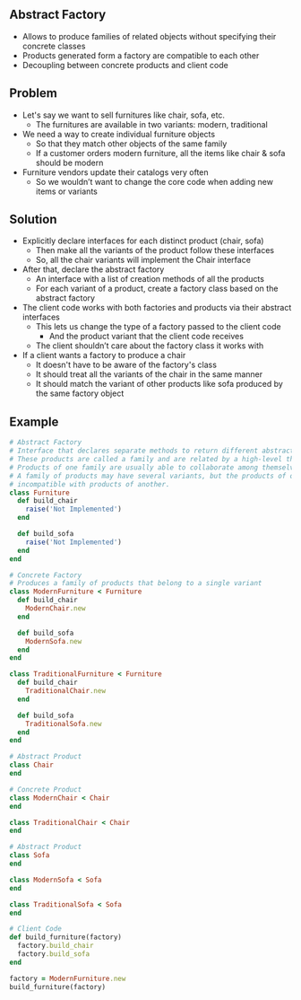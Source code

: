 ## Abstract Factory
- Allows to produce families of related objects without specifying their concrete classes
- Products generated form a factory are compatible to each other
- Decoupling between concrete products and client code

## Problem
- Let's say we want to sell furnitures like chair, sofa, etc.
  - The furnitures are available in two variants: modern, traditional
- We need a way to create individual furniture objects
  - So that they match other objects of the same family
  - If a customer orders modern furniture, all the items like chair & sofa should be modern
- Furniture vendors update their catalogs very often
  - So we wouldn’t want to change the core code when adding new items or variants

## Solution
- Explicitly declare interfaces for each distinct product (chair, sofa)
  - Then make all the variants of the product follow these interfaces
  - So, all the chair variants will implement the Chair interface
- After that, declare the abstract factory
  - An interface with a list of creation methods of all the products
  - For each variant of a product, create a factory class based on the abstract factory
- The client code works with both factories and products via their abstract interfaces
  - This lets us change the type of a factory passed to the client code
    - And the product variant that the client code receives
  - The client shouldn’t care about the factory class it works with
- If a client wants a factory to produce a chair
  - It doesn't have to be aware of the factory's class
  - It should treat all the variants of the chair in the same manner
  - It should match the variant of other products like sofa produced by the same factory object

## Example
```rb
# Abstract Factory
# Interface that declares separate methods to return different abstract products.
# These products are called a family and are related by a high-level theme or concept.
# Products of one family are usually able to collaborate among themselves.
# A family of products may have several variants, but the products of one variant are
# incompatible with products of another.
class Furniture
  def build_chair
    raise('Not Implemented')
  end

  def build_sofa
    raise('Not Implemented')
  end
end

# Concrete Factory
# Produces a family of products that belong to a single variant
class ModernFurniture < Furniture
  def build_chair
    ModernChair.new
  end

  def build_sofa
    ModernSofa.new
  end
end

class TraditionalFurniture < Furniture
  def build_chair
    TraditionalChair.new
  end

  def build_sofa
    TraditionalSofa.new
  end
end

# Abstract Product
class Chair
end

# Concrete Product
class ModernChair < Chair
end

class TraditionalChair < Chair
end

# Abstract Product
class Sofa
end

class ModernSofa < Sofa
end

class TraditionalSofa < Sofa
end

# Client Code
def build_furniture(factory)
  factory.build_chair
  factory.build_sofa
end

factory = ModernFurniture.new
build_furniture(factory)
```
